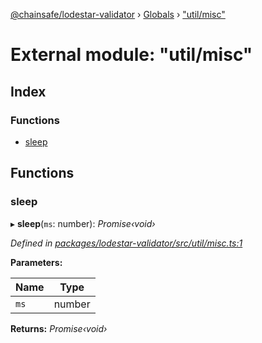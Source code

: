 [@chainsafe/lodestar-validator](../README.md) › [Globals](../globals.md) › ["util/misc"](_util_misc_.md)

# External module: "util/misc"

## Index

### Functions

* [sleep](_util_misc_.md#sleep)

## Functions

###  sleep

▸ **sleep**(`ms`: number): *Promise‹void›*

*Defined in [packages/lodestar-validator/src/util/misc.ts:1](https://github.com/ChainSafe/lodestar/blob/1c1c1df91/packages/lodestar-validator/src/util/misc.ts#L1)*

**Parameters:**

Name | Type |
------ | ------ |
`ms` | number |

**Returns:** *Promise‹void›*
